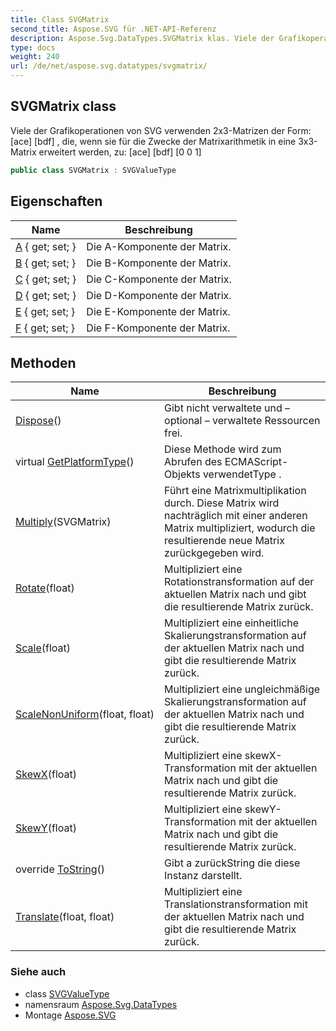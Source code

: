 ```yaml
---
title: Class SVGMatrix
second_title: Aspose.SVG für .NET-API-Referenz
description: Aspose.Svg.DataTypes.SVGMatrix klas. Viele der Grafikoperationen von SVG verwenden 2x3Matrizen der Form ace bdf  die wenn sie für die Zwecke der Matrixarithmetik in eine 3x3Matrix erweitert werden zu ace bdf 0 0 1
type: docs
weight: 240
url: /de/net/aspose.svg.datatypes/svgmatrix/
---
```

## SVGMatrix class

Viele der Grafikoperationen von SVG verwenden 2x3-Matrizen der Form: [ace] [bdf] , die, wenn sie für die Zwecke der Matrixarithmetik in eine 3x3-Matrix erweitert werden, zu: [ace] [bdf] [0 0 1]

```csharp
public class SVGMatrix : SVGValueType
```

## Eigenschaften

| Name | Beschreibung |
| --- | --- |
| [A](../../aspose.svg.datatypes/svgmatrix/a/) { get; set; } | Die A-Komponente der Matrix. |
| [B](../../aspose.svg.datatypes/svgmatrix/b/) { get; set; } | Die B-Komponente der Matrix. |
| [C](../../aspose.svg.datatypes/svgmatrix/c/) { get; set; } | Die C-Komponente der Matrix. |
| [D](../../aspose.svg.datatypes/svgmatrix/d/) { get; set; } | Die D-Komponente der Matrix. |
| [E](../../aspose.svg.datatypes/svgmatrix/e/) { get; set; } | Die E-Komponente der Matrix. |
| [F](../../aspose.svg.datatypes/svgmatrix/f/) { get; set; } | Die F-Komponente der Matrix. |

## Methoden

| Name | Beschreibung |
| --- | --- |
| [Dispose](../../aspose.svg.datatypes/svgvaluetype/dispose/)() | Gibt nicht verwaltete und – optional – verwaltete Ressourcen frei. |
| virtual [GetPlatformType](../../aspose.svg.dom/domobject/getplatformtype/)() | Diese Methode wird zum Abrufen des ECMAScript-Objekts verwendetType . |
| [Multiply](../../aspose.svg.datatypes/svgmatrix/multiply/)(SVGMatrix) | Führt eine Matrixmultiplikation durch. Diese Matrix wird nachträglich mit einer anderen Matrix multipliziert, wodurch die resultierende neue Matrix zurückgegeben wird. |
| [Rotate](../../aspose.svg.datatypes/svgmatrix/rotate/)(float) | Multipliziert eine Rotationstransformation auf der aktuellen Matrix nach und gibt die resultierende Matrix zurück. |
| [Scale](../../aspose.svg.datatypes/svgmatrix/scale/)(float) | Multipliziert eine einheitliche Skalierungstransformation auf der aktuellen Matrix nach und gibt die resultierende Matrix zurück. |
| [ScaleNonUniform](../../aspose.svg.datatypes/svgmatrix/scalenonuniform/)(float, float) | Multipliziert eine ungleichmäßige Skalierungstransformation auf der aktuellen Matrix nach und gibt die resultierende Matrix zurück. |
| [SkewX](../../aspose.svg.datatypes/svgmatrix/skewx/)(float) | Multipliziert eine skewX-Transformation mit der aktuellen Matrix nach und gibt die resultierende Matrix zurück. |
| [SkewY](../../aspose.svg.datatypes/svgmatrix/skewy/)(float) | Multipliziert eine skewY-Transformation mit der aktuellen Matrix nach und gibt die resultierende Matrix zurück. |
| override [ToString](../../aspose.svg.datatypes/svgmatrix/tostring/)() | Gibt a zurückString die diese Instanz darstellt. |
| [Translate](../../aspose.svg.datatypes/svgmatrix/translate/)(float, float) | Multipliziert eine Translationstransformation mit der aktuellen Matrix nach und gibt die resultierende Matrix zurück. |

### Siehe auch

* class [SVGValueType](../svgvaluetype/)
* namensraum [Aspose.Svg.DataTypes](../../aspose.svg.datatypes/)
* Montage [Aspose.SVG](../../)


